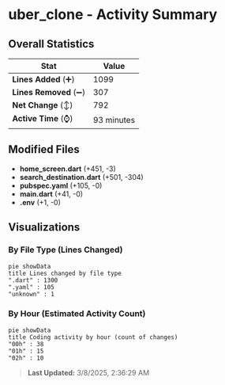 # uber_clone - Activity Summary 

## Overall Statistics

| Stat                   | Value                                                             |
| ---------------------- | ----------------------------------------------------------------- |
| **Lines Added** (➕)   | 1099                                          |
| **Lines Removed** (➖) | 307                                        |
| **Net Change** (↕)    | 792                |
| **Active Time** (⌚)   | 93 minutes |


## Modified Files
- **home_screen.dart** (+451, -3)
- **search_destination.dart** (+501, -304)
- **pubspec.yaml** (+105, -0)
- **main.dart** (+41, -0)
- **.env** (+1, -0)

## Visualizations

### By File Type (Lines Changed)

```mermaid
pie showData
title Lines changed by file type
".dart" : 1300
".yaml" : 105
"unknown" : 1
```

### By Hour (Estimated Activity Count)

```mermaid
pie showData
title Coding activity by hour (count of changes)
"00h" : 38
"01h" : 15
"02h" : 10
```


> **Last Updated:** 3/8/2025, 2:36:29 AM